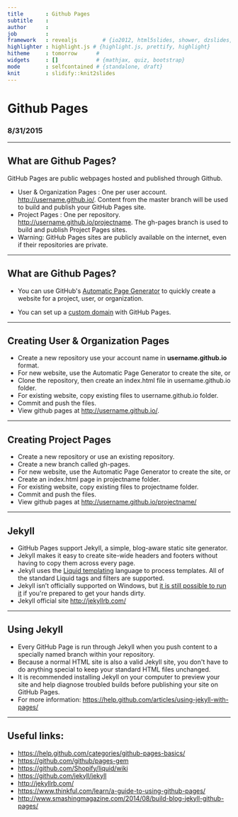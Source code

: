 ```yaml
---
title       : Github Pages
subtitle    : 
author      : 
job         : 
framework   : revealjs        # {io2012, html5slides, shower, dzslides, ...}
highlighter : highlight.js # {highlight.js, prettify, highlight}
hitheme     : tomorrow      # 
widgets     : []            # {mathjax, quiz, bootstrap}
mode        : selfcontained # {standalone, draft}
knit        : slidify::knit2slides
---
```


## <h1>Github Pages</h1>
<h3>8/31/2015</h3>

---

## What are Github Pages?

GitHub Pages are public webpages hosted and published through Github.

- User & Organization Pages : One per user account. http://username.github.io/. Content from the master branch will be used to build and publish your GitHub Pages site.
- Project Pages : One per repository. http://username.github.io/projectname. The gh-pages branch is used to build and publish Project Pages sites.
- Warning: GitHub Pages sites are publicly available on the internet, even if their repositories are private.

---

## What are Github Pages?

- You can use GitHub's [Automatic Page Generator](https://help.github.com/articles/creating-pages-with-the-automatic-generator/) to quickly create a website for a project, user, or organization.

- You can set up a [custom domain](https://help.github.com/articles/about-custom-domains-for-github-pages-sites/) with GitHub Pages.

---

## Creating User &amp; Organization Pages

- Create a new repository use your account name in **username.github.io** format. 
- For new website, use the Automatic Page Generator to create the site, or
- Clone the repository, then create an index.html file in username.github.io folder.
- For existing website, copy existing files to username.github.io folder.
- Commit and push the files.
- View github pages at http://username.github.io/.

---

## Creating Project Pages

- Create a new repository or use an existing repository.
- Create a new branch called gh-pages.
- For new website, use the Automatic Page Generator to create the site, or
- Create an index.html page in projectname folder.
- For existing website, copy existing files to projectname folder.
- Commit and push the files.
- View github pages at http://username.github.io/projectname/

---

## Jekyll

- GitHub Pages support Jekyll, a simple, blog-aware static site generator.
- Jekyll makes it easy to create site-wide headers and footers without having to copy them across every page.
- Jekyll uses the [Liquid templating](https://github.com/Shopify/liquid/wiki) language to process templates. All of the standard Liquid tags and filters are supported.
- Jekyll isn’t officially supported on Windows, but [it is still possible to run it](http://jekyllrb.com/docs/windows/#installation) if you&#39;re prepared to get your hands dirty.
- Jekyll official site http://jekyllrb.com/

---

## Using Jekyll

- Every GitHub Page is run through Jekyll when you push content to a specially named branch within your repository.
- Because a normal HTML site is also a valid Jekyll site, you don't have to do anything special to keep your standard HTML files unchanged.
- It is recommended installing Jekyll on your computer to preview your site and help diagnose troubled builds before publishing your site on GitHub Pages.
- For more information: https://help.github.com/articles/using-jekyll-with-pages/


---
## Useful links:

- https://help.github.com/categories/github-pages-basics/
- https://github.com/github/pages-gem
- https://github.com/Shopify/liquid/wiki
- https://github.com/jekyll/jekyll
- http://jekyllrb.com/
- https://www.thinkful.com/learn/a-guide-to-using-github-pages/
- http://www.smashingmagazine.com/2014/08/build-blog-jekyll-github-pages/
